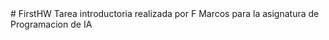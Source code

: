 <?xml version="1.0" encoding="UTF-8"?>
<documento>
    <titulo># FirstHW</titulo>
    <descripcion>
        Tarea introductoria realizada por F Marcos para la asignatura de Programacion de IA
    </descripcion>
</documento>
